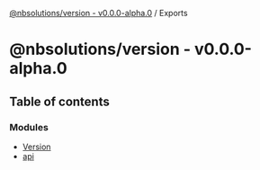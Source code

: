 [@nbsolutions/version - v0.0.0-alpha.0](README.md) / Exports

# @nbsolutions/version - v0.0.0-alpha.0

## Table of contents

### Modules

- [Version](modules/Version.md)
- [api](modules/api.md)
